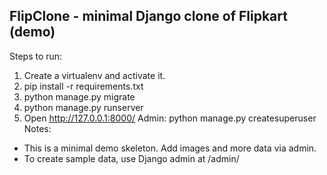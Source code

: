 FlipClone - minimal Django clone of Flipkart (demo)
-----------------------------------------------
Steps to run:
1. Create a virtualenv and activate it.
2. pip install -r requirements.txt
3. python manage.py migrate
4. python manage.py runserver
5. Open http://127.0.0.1:8000/
Admin: python manage.py createsuperuser
Notes:
- This is a minimal demo skeleton. Add images and more data via admin.
- To create sample data, use Django admin at /admin/
